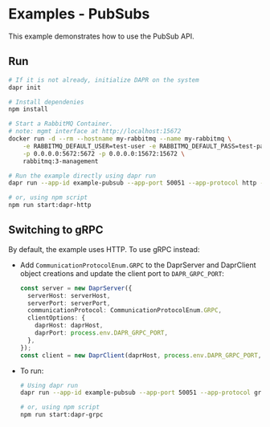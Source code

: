 # Examples - PubSubs

This example demonstrates how to use the PubSub API.

## Run

```bash
# If it is not already, initialize DAPR on the system
dapr init

# Install dependenies
npm install

# Start a RabbitMQ Container.
# note: mgmt interface at http://localhost:15672
docker run -d --rm --hostname my-rabbitmq --name my-rabbitmq \
    -e RABBITMQ_DEFAULT_USER=test-user -e RABBITMQ_DEFAULT_PASS=test-password \
    -p 0.0.0.0:5672:5672 -p 0.0.0.0:15672:15672 \
    rabbitmq:3-management

# Run the example directly using dapr run
dapr run --app-id example-pubsub --app-port 50051 --app-protocol http --components-path ./components npm run start

# or, using npm script
npm run start:dapr-http
```

## Switching to gRPC

By default, the example uses HTTP. To use gRPC instead:

- Add `CommunicationProtocolEnum.GRPC` to the DaprServer and DaprClient object creations and update the client port to `DAPR_GRPC_PORT`:

  ```typescript
  const server = new DaprServer({
    serverHost: serverHost,
    serverPort: serverPort,
    communicationProtocol: CommunicationProtocolEnum.GRPC,
    clientOptions: {
      daprHost: daprHost,
      daprPort: process.env.DAPR_GRPC_PORT,
    },
  });
  const client = new DaprClient(daprHost, process.env.DAPR_GRPC_PORT, CommunicationProtocolEnum.GRPC);
  ```

- To run:

  ```bash
  # Using dapr run
  dapr run --app-id example-pubsub --app-port 50051 --app-protocol grpc --components-path ./components npm run start

  # or, using npm script
  npm run start:dapr-grpc
  ```

